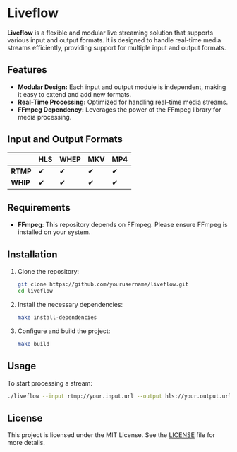 # Liveflow

**Liveflow** is a flexible and modular live streaming solution that supports various input and output formats. It is designed to handle real-time media streams efficiently, providing support for multiple input and output formats.

## Features

- **Modular Design:** Each input and output module is independent, making it easy to extend and add new formats.
- **Real-Time Processing:** Optimized for handling real-time media streams.
- **FFmpeg Dependency:** Leverages the power of the FFmpeg library for media processing.

## Input and Output Formats

|            | **HLS** | **WHEP** | **MKV** | **MP4** |
|------------|---------|----------|---------|---------|
| **RTMP**   |    ✔    |    ✔    |    ✔    |    ✔    |
| **WHIP**   |    ✔    |    ✔    |    ✔    |    ✔    |

## Requirements

- **FFmpeg**: This repository depends on FFmpeg. Please ensure FFmpeg is installed on your system.

## Installation

1. Clone the repository:
    ```bash
    git clone https://github.com/yourusername/liveflow.git
    cd liveflow
    ```

2. Install the necessary dependencies:
    ```bash
    make install-dependencies
    ```

3. Configure and build the project:
    ```bash
    make build
    ```

## Usage

To start processing a stream:

```bash
./liveflow --input rtmp://your.input.url --output hls://your.output.url
```


## License

This project is licensed under the MIT License. See the [LICENSE](LICENSE) file for more details.
